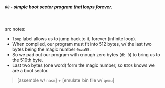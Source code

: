 ##### `00` - simple boot sector program that loops forever.

<br />

src notes:

-   `loop` label allows us to jump back to it, forever (infinite loop).
-   When compiled, our program must fit into 512 bytes, w/ the last two bytes being the magic number `0xaa55`.
-   So we pad out our program with enough zero bytes (`db 0`) to bring us to the 510th byte.
-   Last two bytes (one word) form the magic number, so `BIOS` knows we are a boot sector.
> [assemble w/ `nasm`] + [emulate .bin file w/ `qemu`]